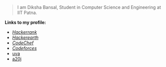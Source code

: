 >I am Diksha Bansal, Student in Computer Science and Engineering at IIT Patna.


**Links to my profile:**
* [*Hackerrank*](https://www.hackerrank.com/Diksha11_)
* [*Hackerearth*](https://www.hackerearth.com/@Diksha11_)
* [*CodeChef*](https://www.codechef.com/users/diksha11_)
* [*Codeforces*](http://codeforces.com/profile/Diksha11_)
* [uva](http://uhunt.onlinejudge.org/id/948543)
* [a20j](https://a2oj.com/profile?Username=Diksha11_)




